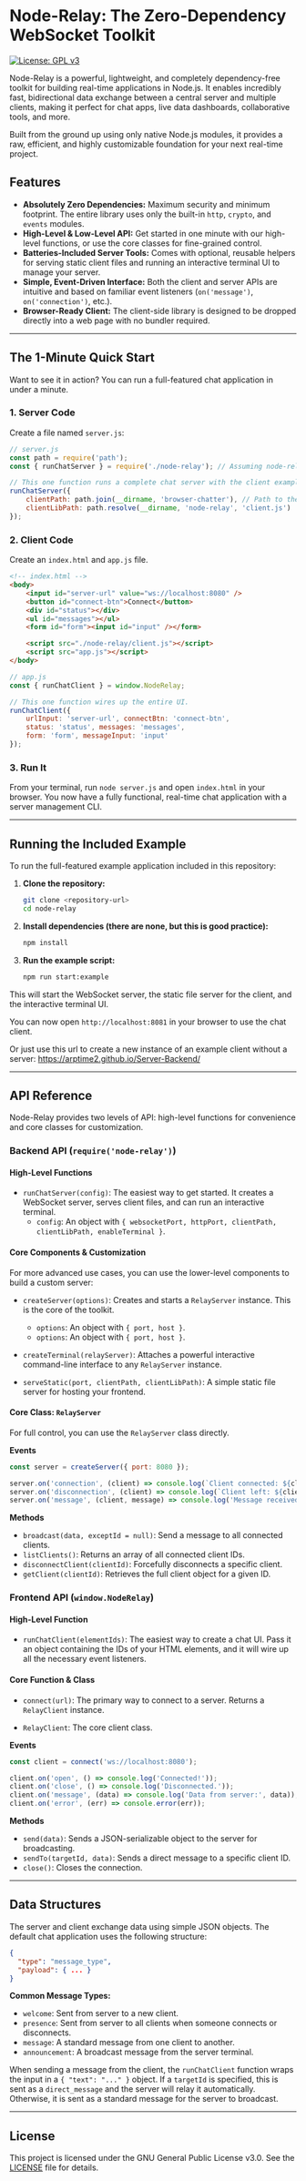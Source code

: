 # Node-Relay: The Zero-Dependency WebSocket Toolkit

[![License: GPL v3](https://img.shields.io/badge/License-GPLv3-blue.svg)](https://www.gnu.org/licenses/gpl-3.0)

Node-Relay is a powerful, lightweight, and completely dependency-free toolkit for building real-time applications in Node.js. It enables incredibly fast, bidirectional data exchange between a central server and multiple clients, making it perfect for chat apps, live data dashboards, collaborative tools, and more.

Built from the ground up using only native Node.js modules, it provides a raw, efficient, and highly customizable foundation for your next real-time project.

## Features

-   **Absolutely Zero Dependencies:** Maximum security and minimum footprint. The entire library uses only the built-in `http`, `crypto`, and `events` modules.
-   **High-Level & Low-Level API:** Get started in one minute with our high-level functions, or use the core classes for fine-grained control.
-   **Batteries-Included Server Tools:** Comes with optional, reusable helpers for serving static client files and running an interactive terminal UI to manage your server.
-   **Simple, Event-Driven Interface:** Both the client and server APIs are intuitive and based on familiar event listeners (`on('message')`, `on('connection')`, etc.).
-   **Browser-Ready Client:** The client-side library is designed to be dropped directly into a web page with no bundler required.

---

## The 1-Minute Quick Start

Want to see it in action? You can run a full-featured chat application in under a minute.

### 1. Server Code

Create a file named `server.js`:

```javascript
// server.js
const path = require('path');
const { runChatServer } = require('./node-relay'); // Assuming node-relay is in a subfolder

// This one function runs a complete chat server with the client example.
runChatServer({
    clientPath: path.join(__dirname, 'browser-chatter'), // Path to the client's HTML/JS
    clientLibPath: path.resolve(__dirname, 'node-relay', 'client.js')
});
```

### 2. Client Code

Create an `index.html` and `app.js` file.

```html
<!-- index.html -->
<body>
    <input id="server-url" value="ws://localhost:8080" />
    <button id="connect-btn">Connect</button>
    <div id="status"></div>
    <ul id="messages"></ul>
    <form id="form"><input id="input" /></form>

    <script src="./node-relay/client.js"></script>
    <script src="app.js"></script>
</body>
```

```javascript
// app.js
const { runChatClient } = window.NodeRelay;

// This one function wires up the entire UI.
runChatClient({
    urlInput: 'server-url', connectBtn: 'connect-btn',
    status: 'status', messages: 'messages',
    form: 'form', messageInput: 'input'
});
```

### 3. Run It

From your terminal, run `node server.js` and open `index.html` in your browser. You now have a fully functional, real-time chat application with a server management CLI.

---

## Running the Included Example

To run the full-featured example application included in this repository:

1.  **Clone the repository:**
    ```bash
    git clone <repository-url>
    cd node-relay
    ```

2.  **Install dependencies (there are none, but this is good practice):**
    ```bash
    npm install
    ```

3.  **Run the example script:**
    ```bash
    npm run start:example
    ```

This will start the WebSocket server, the static file server for the client, and the interactive terminal UI.

You can now open `http://localhost:8081` in your browser to use the chat client.



Or just use this url to create a new instance of an example client without a server: https://arptime2.github.io/Server-Backend/

---

## API Reference

Node-Relay provides two levels of API: high-level functions for convenience and core classes for customization.

### Backend API (`require('node-relay')`)

#### High-Level Functions

*   `runChatServer(config)`: The easiest way to get started. It creates a WebSocket server, serves client files, and can run an interactive terminal. 
    *   `config`: An object with `{ websocketPort, httpPort, clientPath, clientLibPath, enableTerminal }`.

#### Core Components & Customization

For more advanced use cases, you can use the lower-level components to build a custom server:

*   `createServer(options)`: Creates and starts a `RelayServer` instance. This is the core of the toolkit.
    *   `options`: An object with `{ port, host }`.
    *   `options`: An object with `{ port, host }`.

*   `createTerminal(relayServer)`: Attaches a powerful interactive command-line interface to any `RelayServer` instance.

*   `serveStatic(port, clientPath, clientLibPath)`: A simple static file server for hosting your frontend.

#### Core Class: `RelayServer`

For full control, you can use the `RelayServer` class directly.

**Events**

```javascript
const server = createServer({ port: 8080 });

server.on('connection', (client) => console.log(`Client connected: ${client.id}`));
server.on('disconnection', (client) => console.log(`Client left: ${client.id}`));
server.on('message', (client, message) => console.log('Message received:', message));
```

**Methods**

-   `broadcast(data, exceptId = null)`: Send a message to all connected clients.
-   `listClients()`: Returns an array of all connected client IDs.
-   `disconnectClient(clientId)`: Forcefully disconnects a specific client.
-   `getClient(clientId)`: Retrieves the full client object for a given ID.

### Frontend API (`window.NodeRelay`)

#### High-Level Function

*   `runChatClient(elementIds)`: The easiest way to create a chat UI. Pass it an object containing the IDs of your HTML elements, and it will wire up all the necessary event listeners.

#### Core Function & Class

*   `connect(url)`: The primary way to connect to a server. Returns a `RelayClient` instance.

*   `RelayClient`: The core client class.

**Events**

```javascript
const client = connect('ws://localhost:8080');

client.on('open', () => console.log('Connected!'));
client.on('close', () => console.log('Disconnected.'));
client.on('message', (data) => console.log('Data from server:', data));
client.on('error', (err) => console.error(err));
```

**Methods**

-   `send(data)`: Sends a JSON-serializable object to the server for broadcasting.
-   `sendTo(targetId, data)`: Sends a direct message to a specific client ID.
-   `close()`: Closes the connection.

---

## Data Structures

The server and client exchange data using simple JSON objects. The default chat application uses the following structure:

```json
{
  "type": "message_type",
  "payload": { ... }
}
```

**Common Message Types:**

-   `welcome`: Sent from server to a new client.
-   `presence`: Sent from server to all clients when someone connects or disconnects.
-   `message`: A standard message from one client to another.
-   `announcement`: A broadcast message from the server terminal.

When sending a message from the client, the `runChatClient` function wraps the input in a `{ "text": "..." }` object. If a `targetId` is specified, this is sent as a `direct_message` and the server will relay it automatically. Otherwise, it is sent as a standard message for the server to broadcast.

---

## License

This project is licensed under the GNU General Public License v3.0. See the [LICENSE](LICENSE) file for details.
